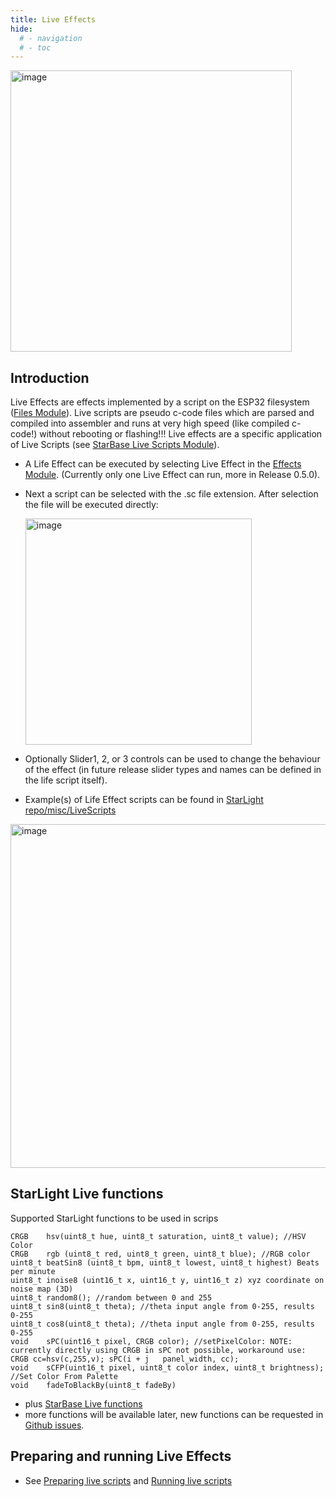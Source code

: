 ```yaml
---
title: Live Effects
hide:
  # - navigation
  # - toc
---
```


<img width="450" alt="image" src="https://github.com/user-attachments/assets/418fb6ee-3580-456e-97e0-9344a0d13fac">

## Introduction

Live Effects are effects implemented by a script on the ESP32 filesystem ([Files Module](/StarDocs/SysMod/SysModFiles)). Live scripts are pseudo c-code files which are parsed and compiled into assembler and runs at very high speed (like compiled c-code!) without rebooting or flashing!!! Live effects are a specific application of Live Scripts (see [StarBase Live Scripts Module](/StarDocs/UserMod/UserModLiveScripts)).

* A Life Effect can be executed by selecting Live Effect in the [Effects Module](/StarDocs/StarLightMod/StarLightModEffects/). (Currently only one Live Effect can run, more in Release 0.5.0).

* Next a script can be selected with the .sc file extension. After selection the file will be executed directly:

    <img width="362" alt="image" src="https://github.com/user-attachments/assets/de946239-6ad7-4df5-bbd1-92e484be57f0">

* Optionally Slider1, 2, or 3 controls can be used to change the behaviour of the effect (in future release slider types and names can be defined in the life script itself).

* Example(s) of Life Effect scripts can be found in [StarLight repo/misc/LiveScripts](https://github.com/MoonModules/StarLight/tree/main/misc/LiveScripts)

<img width="550" alt="image" src="https://github.com/user-attachments/assets/db350093-56f2-47d1-b9ed-a8c1c5f978bd">

## StarLight Live functions
Supported StarLight functions to be used in scrips

    CRGB    hsv(uint8_t hue, uint8_t saturation, uint8_t value); //HSV Color
    CRGB    rgb (uint8_t red, uint8_t green, uint8_t blue); //RGB color
    uint8_t beatSin8 (uint8_t bpm, uint8_t lowest, uint8_t highest) Beats per minute 
    uint8_t inoise8 (uint16_t x, uint16_t y, uint16_t z) xyz coordinate on noise map (3D)
    uint8_t random8(); //random between 0 and 255
    uint8_t sin8(uint8_t theta); //theta input angle from 0-255, results 0-255
    uint8_t cos8(uint8_t theta); //theta input angle from 0-255, results 0-255
    void    sPC(uint16_t pixel, CRGB color); //setPixelColor: NOTE: currently directly using CRGB in sPC not possible, workaround use: CRGB cc=hsv(c,255,v); sPC(i + j   panel_width, cc);
    void    sCFP(uint16_t pixel, uint8_t color index, uint8_t brightness); //Set Color From Palette
    void    fadeToBlackBy(uint8_t fadeBy)

* plus [StarBase Live functions](/StarDocs/UserMod/UserModLiveScripts/#starbase-live-functions)
* more functions will be available later, new functions can be requested in [Github issues](https://github.com/MoonModules/StarLight/issues).


## Preparing and running Live Effects

* See [Preparing live scripts](StarDocs/UserMod/UserModLiveScripts/#preparing-live-scripts) and [Running live scripts](/StarDocs/UserMod/UserModLiveScripts/#running-live-scripts)
